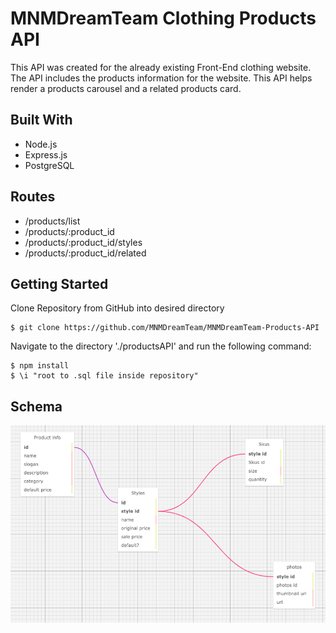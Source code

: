 # MNMDreamTeam Clothing Products API

This API was created for the already existing Front-End  clothing website.  The API includes the products information for the website.  This API helps render a products carousel and a related products card.

## Built With

* Node.js
* Express.js
* PostgreSQL

## Routes

* /products/list
* /products/:product_id
* /products/:product_id/styles
* /products/:product_id/related

## Getting Started

Clone Repository from GitHub into desired directory
```
$ git clone https://github.com/MNMDreamTeam/MNMDreamTeam-Products-API
```

Navigate to the directory './productsAPI' and run the following command:
```
$ npm install
$ \i "root to .sql file inside repository"
```

## Schema

![Alt text](/images/screenshots/productsAPISchema.png?raw=true)
